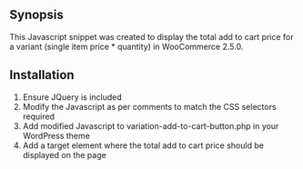 ## Synopsis
This Javascript snippet was created to display the total add to cart price for a variant (single item price * quantity) in WooCommerce 2.5.0. 

## Installation
1. Ensure JQuery is included
2. Modify the Javascript as per comments to match the CSS selectors required
3. Add modified Javascript to variation-add-to-cart-button.php in your WordPress theme
4. Add a target element where the total add to cart price should be displayed on the page

